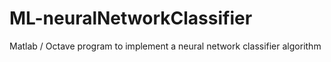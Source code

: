 # ML-neuralNetworkClassifier
Matlab / Octave program to implement a neural network classifier algorithm
